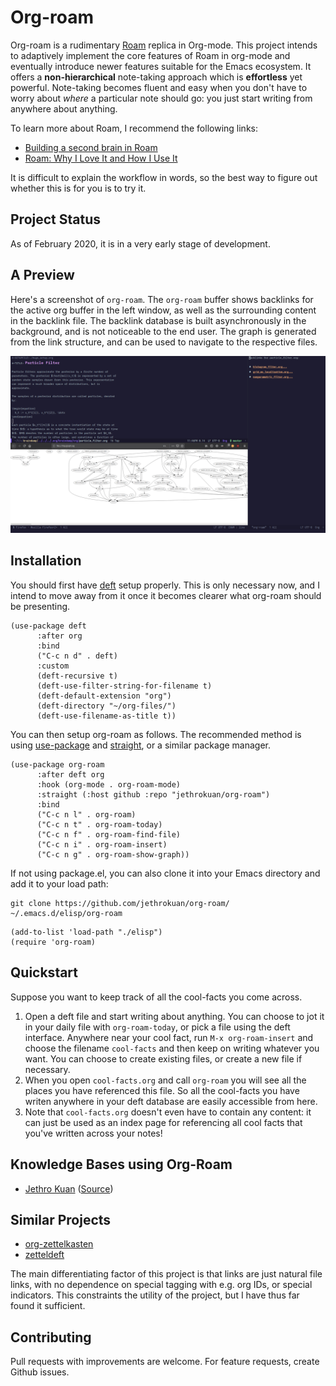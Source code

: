 # Org-roam

Org-roam is a rudimentary [Roam](https://roamresearch.com/) replica in
Org-mode. This project intends to adaptively implement the core
features of Roam in org-mode and eventually introduce newer features
suitable for the Emacs ecosystem. It offers a **non-hierarchical**
note-taking approach which is **effortless** yet powerful. Note-taking
becomes fluent and easy when you don't have to worry about *where* a
particular note should go: you just start writing from anywhere about
anything.

To learn more about Roam, I recommend the following links:

-   [Building a second brain in Roam](https://reddit.com/r/RoamResearch/comments/eho7de/building_a_second_brain_in_roamand_why_you_might)
-   [Roam: Why I Love It and How I Use It](https://www.nateliason.com/blog/roam)

It is difficult to explain the workflow in words, so the best way to
figure out whether this is for you is to try it.

## Project Status

As of February 2020, it is in a very early stage of development. 

## A Preview

Here's a screenshot of `org-roam`. The `org-roam` buffer shows
backlinks for the active org buffer in the left window, as well as the
surrounding content in the backlink file. The backlink database is
built asynchronously in the background, and is not noticeable to the
end user. The graph is generated from the link structure, and can be
used to navigate to the respective files.

![img](images/readme/screen.png)

## Installation

You should first have [deft](https://jblevins.org/projects/deft/)
setup properly. This is only necessary now, and I intend to move away
from it once it becomes clearer what org-roam should be presenting.

```
(use-package deft
      :after org
      :bind
      ("C-c n d" . deft)
      :custom
      (deft-recursive t)
      (deft-use-filter-string-for-filename t)
      (deft-default-extension "org")
      (deft-directory "~/org-files/")
      (deft-use-filename-as-title t))
```

You can then setup org-roam as follows. The recommended method is
using [use-package](https://github.com/jwiegley/use-package) and
[straight](https://github.com/raxod502/straight.el), or a similar
package manager.

```
(use-package org-roam
      :after deft org
      :hook (org-mode . org-roam-mode)
      :straight (:host github :repo "jethrokuan/org-roam")
      :bind
      ("C-c n l" . org-roam)      
      ("C-c n t" . org-roam-today)
      ("C-c n f" . org-roam-find-file)
      ("C-c n i" . org-roam-insert)
      ("C-c n g" . org-roam-show-graph))
```

If not using package.el, you can also clone it into your Emacs
directory and add it to your load path:

```
git clone https://github.com/jethrokuan/org-roam/ ~/.emacs.d/elisp/org-roam
```

```
(add-to-list 'load-path "./elisp")
(require 'org-roam)
```

## Quickstart

Suppose you want to keep track of all the cool-facts you come across.

1. Open a deft file and start writing about anything. You can choose
   to jot it in your daily file with `org-roam-today`, or pick a file
   using the deft interface. Anywhere near your cool fact, run `M-x
   org-roam-insert` and choose the filename `cool-facts` and then keep
   on writing whatever you want. You can choose to create existing
   files, or create a new file if necessary.
2. When you open `cool-facts.org` and call `org-roam` you will
   see all the places you have referenced this file. So all the
   cool-facts you have writen anywhere in your deft database are
   easily accessible from here.
3. Note that `cool-facts.org` doesn't even have to contain any
   content: it can just be used as an index page for referencing all
   cool facts that you've written across your notes!

## Knowledge Bases using Org-Roam

- [Jethro Kuan](https://braindump.jethro.dev/)
  ([Source](https://github.com/jethrokuan/braindump/tree/master/org))

## Similar Projects

- [org-zettelkasten](https://github.com/l3kn/org-zettelkasten)
- [zetteldeft](https://github.com/EFLS/zetteldeft)

The main differentiating factor of this project is that links are just
natural file links, with no dependence on special tagging with e.g.
org IDs, or special indicators. This constraints the utility of the
project, but I have thus far found it sufficient.

## Contributing

Pull requests with improvements are welcome. For feature requests,
create Github issues.

